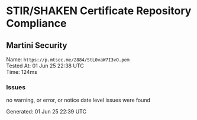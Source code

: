 # STIR/SHAKEN Certificate Repository Compliance

## Martini Security

Name: `https://p.mtsec.me/2884/StL0vaW7I3vO.pem`\
Tested At: 01 Jun 25 22:38 UTC\
Time: 124ms

### Issues

no warning, or error, or notice date level issues were found

Generated: 01 Jun 25 22:39 UTC